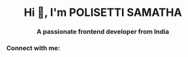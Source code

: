 <h1 align="center">Hi 👋, I'm POLISETTI SAMATHA</h1>
<h3 align="center">A passionate frontend developer from India</h3>

<h3 align="left">Connect with me:</h3>
<p align="left">
</p>
